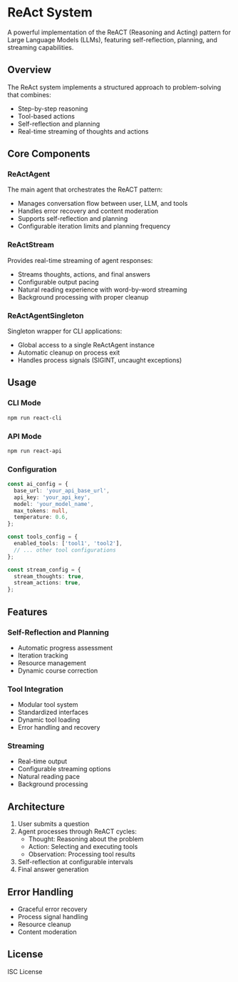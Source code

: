 # ReAct System

A powerful implementation of the ReACT (Reasoning and Acting) pattern for Large Language Models (LLMs), featuring self-reflection, planning, and streaming capabilities.

## Overview

The ReAct system implements a structured approach to problem-solving that combines:

- Step-by-step reasoning
- Tool-based actions
- Self-reflection and planning
- Real-time streaming of thoughts and actions

## Core Components

### ReActAgent

The main agent that orchestrates the ReACT pattern:

- Manages conversation flow between user, LLM, and tools
- Handles error recovery and content moderation
- Supports self-reflection and planning
- Configurable iteration limits and planning frequency

### ReActStream

Provides real-time streaming of agent responses:

- Streams thoughts, actions, and final answers
- Configurable output pacing
- Natural reading experience with word-by-word streaming
- Background processing with proper cleanup

### ReActAgentSingleton

Singleton wrapper for CLI applications:

- Global access to a single ReActAgent instance
- Automatic cleanup on process exit
- Handles process signals (SIGINT, uncaught exceptions)

## Usage

### CLI Mode

```bash
npm run react-cli
```

### API Mode

```bash
npm run react-api
```

### Configuration

```typescript
const ai_config = {
  base_url: 'your_api_base_url',
  api_key: 'your_api_key',
  model: 'your_model_name',
  max_tokens: null,
  temperature: 0.6,
};

const tools_config = {
  enabled_tools: ['tool1', 'tool2'],
  // ... other tool configurations
};

const stream_config = {
  stream_thoughts: true,
  stream_actions: true,
};
```

## Features

### Self-Reflection and Planning

- Automatic progress assessment
- Iteration tracking
- Resource management
- Dynamic course correction

### Tool Integration

- Modular tool system
- Standardized interfaces
- Dynamic tool loading
- Error handling and recovery

### Streaming

- Real-time output
- Configurable streaming options
- Natural reading pace
- Background processing

## Architecture

1. User submits a question
2. Agent processes through ReACT cycles:
   - Thought: Reasoning about the problem
   - Action: Selecting and executing tools
   - Observation: Processing tool results
3. Self-reflection at configurable intervals
4. Final answer generation

## Error Handling

- Graceful error recovery
- Process signal handling
- Resource cleanup
- Content moderation

## License

ISC License
